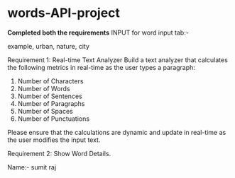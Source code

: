 
# words-API-project

**Completed both the requirements**
INPUT for word input tab:-


example,
urban,
nature,
city

Requirement 1: Real-time Text Analyzer Build a text analyzer that calculates the following metrics in real-time as the user types a paragraph: 

1. Number of Characters 
2. Number of Words 
3. Number of Sentences 
4. Number of Paragraphs 
5. Number of Spaces 
6. Number of Punctuations 

Please ensure that the calculations are dynamic and update in real-time as the user modifies the input text. 

Requirement 2: Show Word Details. 

Name:- sumit raj 
